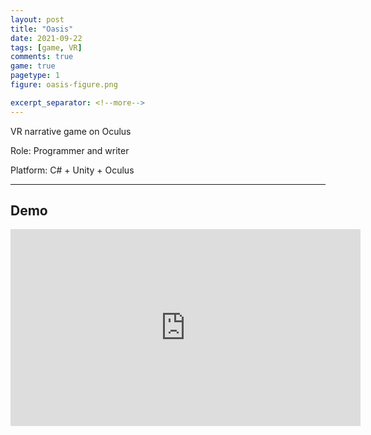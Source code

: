 ```yaml
---
layout: post
title: "Oasis"
date: 2021-09-22
tags: [game, VR]
comments: true
game: true
pagetype: 1
figure: oasis-figure.png

excerpt_separator: <!--more-->
---
```

VR narrative game on Oculus

Role: Programmer and writer

Platform: C# + Unity + Oculus
<!--more-->
----

## Demo
<iframe width="560" height="315" src="https://www.youtube.com/embed/DlS-qe0FPqc" frameborder="0" allow="accelerometer; autoplay; encrypted-media; gyroscope; picture-in-picture" allowfullscreen></iframe>